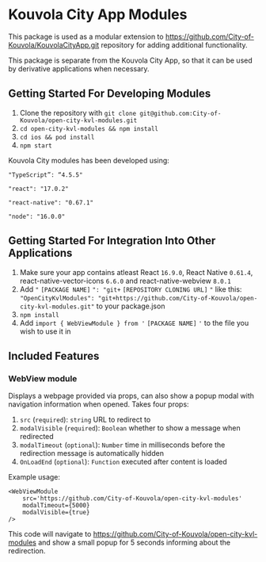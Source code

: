 # Kouvola City App Modules

This package is used as a modular extension to https://github.com/City-of-Kouvola/KouvolaCityApp.git repository for adding additional functionality.

This package is separate from the Kouvola City App, so that it can be used by derivative applications when necessary.

## Getting Started For Developing Modules

1. Clone the repository with `git clone git@github.com:City-of-Kouvola/open-city-kvl-modules.git`
2. `cd open-city-kvl-modules && npm install`
3. `cd ios && pod install`
4. `npm start`

Kouvola City modules has been developed using:

`"TypeScript”: “4.5.5"`

`"react": "17.0.2"`

`"react-native": "0.67.1"`

`"node": "16.0.0"`


## Getting Started For Integration Into Other Applications

1. Make sure your app contains atleast React `16.9.0`, React Native `0.61.4`, react-native-vector-icons `6.6.0` and react-native-webview `8.0.1`
2. Add `"` `[PACKAGE NAME]` `": "git+` `[REPOSITORY CLONING URL]` `"` like this: `"OpenCityKvlModules": "git+https://github.com/City-of-Kouvola/open-city-kvl-modules.git"` to your package.json
3. `npm install`
4. Add `import { WebViewModule } from '` `[PACKAGE NAME]` `'` to the file you wish to use it in
 
## Included Features

### WebView module

Displays a webpage provided via props, can also show a popup modal with navigation information when opened.
Takes four props:

1. `src` (`required`): `string` URL to redirect to
2. `modalVisible` (`required`): `Boolean` whether to show a message when redirected
3. `modalTimeout` (`optional`): `Number` time in milliseconds before the redirection message is automatically hidden
4. `OnLoadEnd` (`optional`): `Function` executed after content is loaded

Example usage:

```
<WebViewModule
    src='https://github.com/City-of-Kouvola/open-city-kvl-modules'
    modalTimeout={5000}
    modalVisible={true}
/>
```

This code will navigate to https://github.com/City-of-Kouvola/open-city-kvl-modules and show a small popup for 5 seconds informing about the redirection.